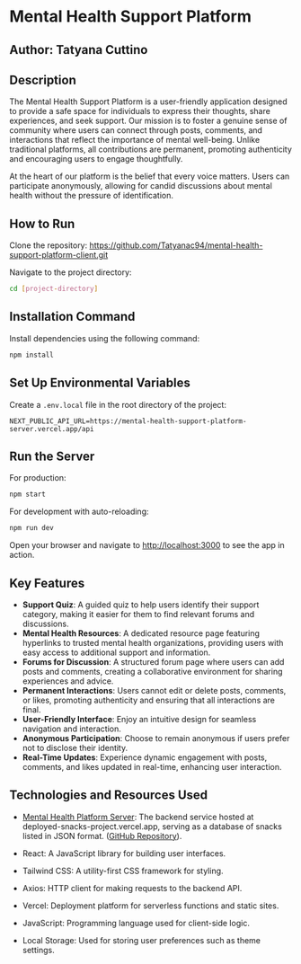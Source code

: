 # Mental Health Support Platform

## Author: Tatyana Cuttino

## Description

The Mental Health Support Platform is a user-friendly application designed to provide a safe space for individuals to express their thoughts, share experiences, and seek support. Our mission is to foster a genuine sense of community where users can connect through posts, comments, and interactions that reflect the importance of mental well-being. Unlike traditional platforms, all contributions are permanent, promoting authenticity and encouraging users to engage thoughtfully.

At the heart of our platform is the belief that every voice matters. Users can participate anonymously, allowing for candid discussions about mental health without the pressure of identification.

## How to Run

Clone the repository: <https://github.com/Tatyanac94/mental-health-support-platform-client.git>

Navigate to the project directory:

```bash
cd [project-directory]
```

## Installation Command

Install dependencies using the following command:

```bash
npm install
```

## Set Up Environmental Variables

Create a `.env.local` file in the root directory of the project:

```plaintext
NEXT_PUBLIC_API_URL=https://mental-health-support-platform-server.vercel.app/api
```

## Run the Server

For production:

```bash
npm start
```

For development with auto-reloading:

```bash
npm run dev
```

Open your browser and navigate to <http://localhost:3000> to see the app in action.

## Key Features

- **Support Quiz**: A guided quiz to help users identify their support category, making it easier for them to find relevant forums and discussions.
- **Mental Health Resources**: A dedicated resource page featuring hyperlinks to trusted mental health organizations, providing users with easy access to additional support and information.
- **Forums for Discussion**: A structured forum page where users can add posts and comments, creating a collaborative environment for sharing experiences and advice.
- **Permanent Interactions**: Users cannot edit or delete posts, comments, or likes, promoting authenticity and ensuring that all interactions are final.
- **User-Friendly Interface**: Enjoy an intuitive design for seamless navigation and interaction.
- **Anonymous Participation**: Choose to remain anonymous if users prefer not to disclose their identity.
- **Real-Time Updates**: Experience dynamic engagement with posts, comments, and likes updated in real-time, enhancing user interaction.

## Technologies and Resources Used

- [Mental Health Platform Server](https://mental-health-support-platform-server.vercel.app/): The backend service hosted at deployed-snacks-project.vercel.app, serving as a database of snacks listed in JSON format. ([GitHub Repository](https://github.com/Tatyanac94/mental-health-support-platform-server.git)).

- React: A JavaScript library for building user interfaces.

- Tailwind CSS: A utility-first CSS framework for styling.

- Axios: HTTP client for making requests to the backend API.

- Vercel: Deployment platform for serverless functions and static sites.

- JavaScript: Programming language used for client-side logic.

- Local Storage: Used for storing user preferences such as theme settings.

